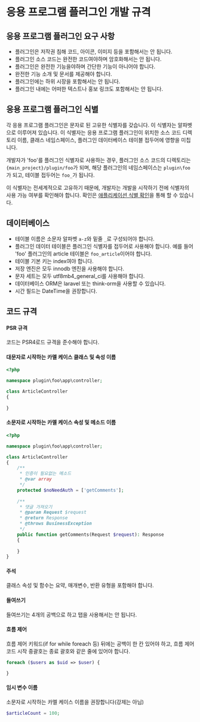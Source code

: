 # 응용 프로그램 플러그인 개발 규격

## 응용 프로그램 플러그인 요구 사항
* 플러그인은 저작권 침해 코드, 아이콘, 이미지 등을 포함해서는 안 됩니다.
* 플러그인 소스 코드는 완전한 코드여야하며 암호화해서는 안 됩니다.
* 플러그인은 완전한 기능을야하며 간단한 기능이 아니어야 합니다.
* 완전한 기능 소개 및 문서를 제공해야 합니다.
* 플러그인에는 하위 시장을 포함해서는 안 됩니다.
* 플러그인 내에는 어떠한 텍스트나 홍보 링크도 포함해서는 안 됩니다.

## 응용 프로그램 플러그인 식별
각 응용 프로그램 플러그인은 문자로 된 고유한 식별자를 갖습니다. 이 식별자는 알파벳으로 이루어져 있습니다. 이 식별자는 응용 프로그램 플러그인이 위치한 소스 코드 디렉토리 이름, 클래스 네임스페이스, 플러그인 데이터베이스 테이블 접두어에 영향을 미칩니다.

개발자가 'foo'를 플러그인 식별자로 사용하는 경우, 플러그인 소스 코드의 디렉토리는 `{main_project}/plugin/foo`가 되며, 해당 플러그인의 네임스페이스는 `plugin\foo`가 되고, 테이블 접두어는 `foo_`가 됩니다.

이 식별자는 전세계적으로 고유하기 때문에, 개발자는 개발을 시작하기 전에 식별자의 사용 가능 여부를 확인해야 합니다. 확인은 [애플리케이션 식별 확인](https://www.workerman.net/app/check)을 통해 할 수 있습니다.

## 데이터베이스
* 테이블 이름은 소문자 알파벳 `a-z`와 밑줄 `_`로 구성되어야 합니다.
* 플러그인 데이터 테이블은 플러그인 식별자를 접두어로 사용해야 합니다. 예를 들어 'foo' 플러그인의 article 테이블은 `foo_article`이어야 합니다.
* 테이블 기본 키는 index여야 합니다.
* 저장 엔진은 모두 innodb 엔진을 사용해야 합니다.
* 문자 세트는 모두 utf8mb4_general_ci를 사용해야 합니다.
* 데이터베이스 ORM은 laravel 또는 think-orm을 사용할 수 있습니다.
* 시간 필드는 DateTime을 권장합니다.

## 코드 규격

#### PSR 규격
코드는 PSR4로드 규격을 준수해야 합니다.

#### 대문자로 시작하는 카멜 케이스 클래스 및 속성 이름
```php
<?php

namespace plugin\foo\app\controller;

class ArticleController
{
    
}
```

#### 소문자로 시작하는 카멜 케이스 속성 및 메소드 이름
```php
<?php

namespace plugin\foo\app\controller;

class ArticleController
{
    /**
     * 인증이 필요없는 메소드
     * @var array
     */
    protected $noNeedAuth = ['getComments'];
    
    /**
     * 댓글 가져오기
     * @param Request $request
     * @return Response
     * @throws BusinessException
     */
    public function getComments(Request $request): Response
    {
        
    }
}
```

#### 주석
클래스 속성 및 함수는 요약, 매개변수, 반환 유형을 포함해야 합니다.

#### 들여쓰기
들여쓰기는 4개의 공백으로 하고 탭을 사용해서는 안 됩니다.

#### 흐름 제어
흐름 제어 키워드(if for while foreach 등) 뒤에는 공백이 한 칸 있어야 하고, 흐름 제어 코드 시작 중괄호는 종료 괄호와 같은 줄에 있어야 합니다.
```php
foreach ($users as $uid => $user) {

}
```

#### 임시 변수 이름
소문자로 시작하는 카멜 케이스 이름을 권장합니다(강제는 아님)
```php
$articleCount = 100;
```
